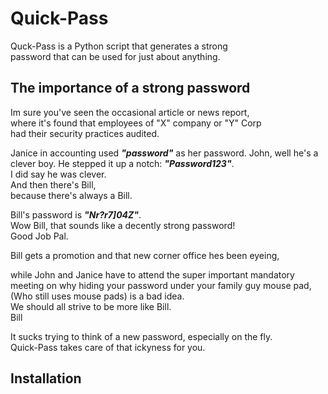 # Quick-Pass

Quck-Pass is a Python script that generates a strong  
password that can be used for just about anything.  


## The importance of a strong password
Im sure you've seen the occasional article or news report,  
where it's found that employees of "X" company or "Y" Corp  
had their security practices audited.  

Janice in accounting used ***"password"*** as her password.
John, well he's a clever boy. He stepped it up a notch: ***"Password123"***.  
I did say he was clever.  
And then there's Bill,  
because there's always a Bill.  

Bill's password is ***"Nr?r7]04Z\"***.  
Wow Bill, that sounds like a decently strong password!  
Good Job Pal.  

Bill gets a promotion and that new corner office hes been eyeing,  

while John and Janice have to attend the super important mandatory  
meeting on why hiding your password under your family guy mouse pad,  
(Who still uses mouse pads) is a bad idea.  
We should all strive to be more like Bill.  
Bill 

It sucks trying to think of a new password, especially on the fly.  
Quick-Pass takes care of that ickyness for you.  


## Installation 





